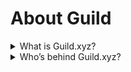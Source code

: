 # About Guild

<details>

<summary>What is Guild.xyz?</summary>

[Guild.xyz](https://guild.xyz) is a token-enabled membership management tool to create, organize and scale communities on Discord and beyond. It supports millions of tokens, NFTs, POAPs on multiple chains while becoming the infrastructure to build bridges across web3 ecosystems.

![](<../.gitbook/assets/image (7).png>)

</details>

<details>

<summary>Who’s behind Guild.xyz?</summary>

The [Agora Space](https://agora.xyz), a studio DAO building essentials for DAOs, internet communities. Agora Space connects Discord, Twitter and other social media platforms with the blockchain providing a range of tools to upgrade DAOs and Social Token communities. Our vision is to supercharge Web3 adoption by creating gasless, multi-chain and platform-agnostic solutions, without sacrificing decentralisation or privacy.

</details>
